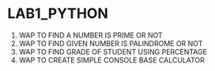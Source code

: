 # LAB1_PYTHON
 1. WAP TO FIND A NUMBER IS PRIME OR NOT
 2. WAP TO FIND GIVEN NUMBER IS PALINDROME OR NOT
 3. WAP TO FIND GRADE OF STUDENT USING PERCENTAGE
 4. WAP TO CREATE SIMPLE CONSOLE BASE CALCULATOR  
